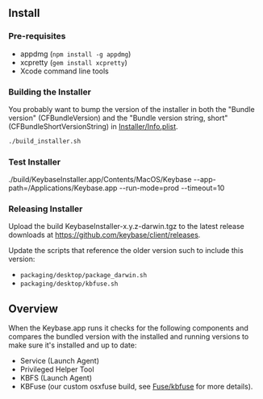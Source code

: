 ## Install

### Pre-requisites

 * appdmg (`npm install -g appdmg`)
 * xcpretty (`gem install xcpretty`)
 * Xcode command line tools

### Building the Installer

You probably want to bump the version of the installer in both the "Bundle version" (CFBundleVersion)
and the "Bundle version string, short" (CFBundleShortVersionString) in [Installer/Info.plist](/osx/Installer/Info.plist).

```sh
./build_installer.sh
```

### Test Installer

./build/KeybaseInstaller.app/Contents/MacOS/Keybase --app-path=/Applications/Keybase.app --run-mode=prod --timeout=10

### Releasing Installer

Upload the build KeybaseInstaller-x.y.z-darwin.tgz to the latest release downloads at https://github.com/keybase/client/releases.

Update the scripts that reference the older version such to include this version:
- `packaging/desktop/package_darwin.sh`
- `packaging/desktop/kbfuse.sh`

## Overview

When the Keybase.app runs it checks for the following components and compares the bundled version with the installed and running versions to make sure it's installed and up to date:

- Service (Launch Agent)
- Privileged Helper Tool
- KBFS (Launch Agent)
- KBFuse (our custom osxfuse build, see [Fuse/kbfuse](https://github.com/keybase/client/tree/master/osx/Install/Fuse/kbfuse) for more details).
